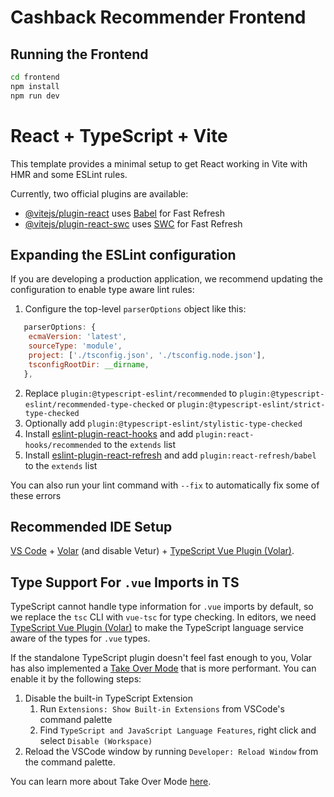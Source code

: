 # Cashback Recommender Frontend

## Running the Frontend

```bash
cd frontend
npm install
npm run dev
```

# React + TypeScript + Vite

This template provides a minimal setup to get React working in Vite with HMR and some ESLint rules.

Currently, two official plugins are available:

- [@vitejs/plugin-react](https://github.com/vitejs/vite-plugin-react/blob/main/packages/plugin-react/README.md) uses [Babel](https://babeljs.io/) for Fast Refresh
- [@vitejs/plugin-react-swc](https://github.com/vitejs/vite-plugin-react-swc) uses [SWC](https://swc.rs/) for Fast Refresh

## Expanding the ESLint configuration

If you are developing a production application, we recommend updating the configuration to enable type aware lint rules:

1. Configure the top-level `parserOptions` object like this:

```js
   parserOptions: {
    ecmaVersion: 'latest',
    sourceType: 'module',
    project: ['./tsconfig.json', './tsconfig.node.json'],
    tsconfigRootDir: __dirname,
   },
```

2. Replace `plugin:@typescript-eslint/recommended` to `plugin:@typescript-eslint/recommended-type-checked` or `plugin:@typescript-eslint/strict-type-checked`
3. Optionally add `plugin:@typescript-eslint/stylistic-type-checked`
4. Install [eslint-plugin-react-hooks](https://www.npmjs.com/package/eslint-plugin-react-hooks) and add `plugin:react-hooks/recommended` to the `extends` list
5. Install [eslint-plugin-react-refresh](https://www.npmjs.com/package/eslint-plugin-react-refresh) and add `plugin:react-refresh/babel` to the `extends` list

You can also run your lint command with `--fix` to automatically fix some of these errors

## Recommended IDE Setup

[VS Code](https://code.visualstudio.com/) + [Volar](https://marketplace.visualstudio.com/items?itemName=Vue.volar) (and disable Vetur) + [TypeScript Vue Plugin (Volar)](https://marketplace.visualstudio.com/items?itemName=Vue.vscode-typescript-vue-plugin).

## Type Support For `.vue` Imports in TS

TypeScript cannot handle type information for `.vue` imports by default, so we replace the `tsc` CLI with `vue-tsc` for type checking. In editors, we need [TypeScript Vue Plugin (Volar)](https://marketplace.visualstudio.com/items?itemName=Vue.vscode-typescript-vue-plugin) to make the TypeScript language service aware of the types for `.vue` types.

If the standalone TypeScript plugin doesn't feel fast enough to you, Volar has also implemented a [Take Over Mode](https://github.com/johnsoncodehk/volar/discussions/471#discussioncomment-1361669) that is more performant. You can enable it by the following steps:

1. Disable the built-in TypeScript Extension
    1) Run `Extensions: Show Built-in Extensions` from VSCode's command palette
    2) Find `TypeScript and JavaScript Language Features`, right click and select `Disable (Workspace)`
2. Reload the VSCode window by running `Developer: Reload Window` from the command palette.

You can learn more about Take Over Mode [here](https://github.com/johnsoncodehk/volar/discussions/471#discussioncomment-1361669).
